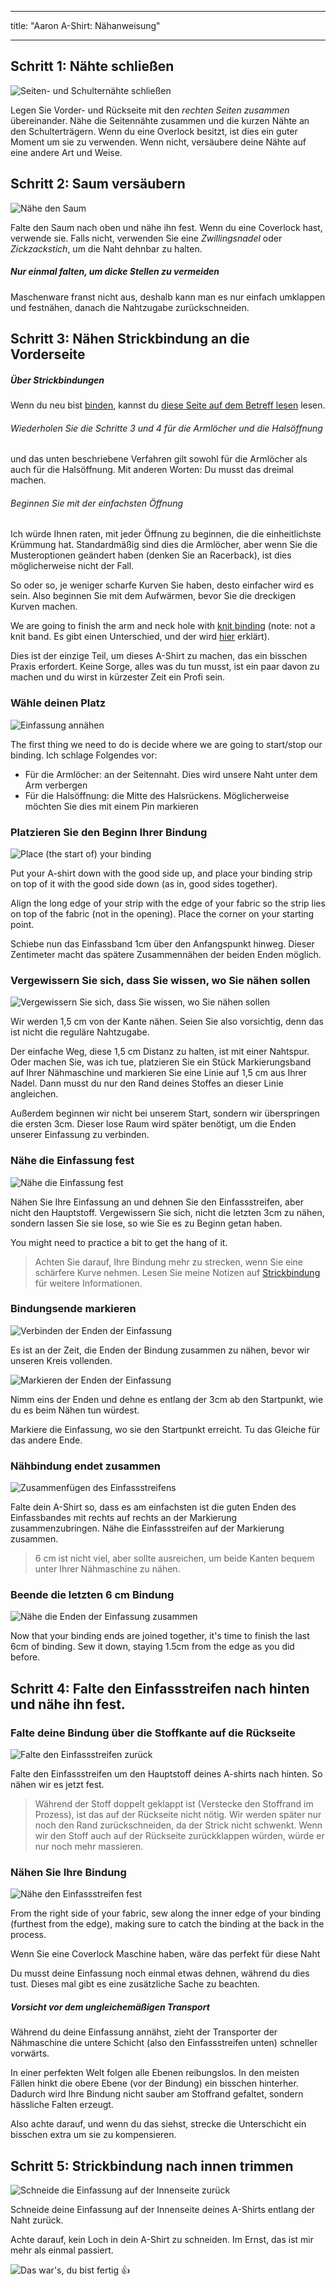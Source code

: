 - - -
title: "Aaron A-Shirt: Nähanweisung"
- - -

## Schritt 1: Nähte schließen

![Seiten- und Schulternähte schließen](step01.png)

Legen Sie Vorder- und Rückseite mit den _rechten Seiten zusammen_ übereinander. Nähe die Seitennähte zusammen und die kurzen Nähte an den Schulterträgern. Wenn du eine Overlock besitzt, ist dies ein guter Moment um sie zu verwenden. Wenn nicht, versäubere deine Nähte auf eine andere Art und Weise.

## Schritt 2: Saum versäubern

![Nähe den Saum](step02.png)

Falte den Saum nach oben und nähe ihn fest. Wenn du eine Coverlock hast, verwende sie. Falls nicht, verwenden Sie eine _Zwillingsnadel_ oder _Zickzackstich_, um die Naht dehnbar zu halten.

<Note>

##### Nur einmal falten, um dicke Stellen zu vermeiden

Maschenware franst nicht aus, deshalb kann man es nur einfach umklappen und festnähen, danach die Nahtzugabe zurückschneiden.

</Note>

## Schritt 3: Nähen Strickbindung an die Vorderseite

<Note>

##### Über Strickbindungen

Wenn du neu bist [binden](/docs/sewing/knit-binding), kannst du [diese Seite auf dem Betreff lesen](/docs/sewing/knit-binding) lesen.

###### Wiederholen Sie die Schritte 3 und 4 für die Armlöcher und die Halsöffnung

und das unten beschriebene Verfahren gilt sowohl für die Armlöcher als auch für die Halsöffnung. Mit anderen Worten: Du musst das dreimal machen.

###### Beginnen Sie mit der einfachsten Öffnung

Ich würde Ihnen raten, mit jeder Öffnung zu beginnen, die die einheitlichste Krümmung hat. Standardmäßig sind dies die Armlöcher, aber wenn Sie die Musteroptionen geändert haben (denken Sie an Racerback), ist dies möglicherweise nicht der Fall.

So oder so, je weniger scharfe Kurven Sie haben, desto einfacher wird es sein. Also beginnen Sie mit dem Aufwärmen, bevor Sie die dreckigen Kurven machen.

</Note>

We are going to finish the arm and neck hole with [knit binding](/docs/sewing/knit-binding) (note: not a knit band. Es gibt einen Unterschied, und der wird [hier](/docs/sewing/knit-binding) erklärt).

<Note>

Dies ist der einzige Teil, um dieses A-Shirt zu machen, das ein bisschen Praxis erfordert. Keine Sorge, alles was du tun musst, ist ein paar davon zu machen und du wirst in kürzester Zeit ein Profi sein.

</Note>

### Wähle deinen Platz

![Einfassung annähen](step03a.png)

The first thing we need to do is decide where we are going to start/stop our binding. Ich schlage Folgendes vor:

- Für die Armlöcher: an der Seitennaht. Dies wird unsere Naht unter dem Arm verbergen
- Für die Halsöffnung: die Mitte des Halsrückens. Möglicherweise möchten Sie dies mit einem Pin markieren

### Platzieren Sie den Beginn Ihrer Bindung

![Place (the start of) your binding](step03b.png)

Put your A-shirt down with the good side up, and place your binding strip on top of it with the good side down (as in, good sides together).

Align the long edge of your strip with the edge of your fabric so the strip lies on top of the fabric (not in the opening). Place the corner on your starting point.

Schiebe nun das Einfassband 1cm über den Anfangspunkt hinweg. Dieser Zentimeter macht das spätere Zusammennähen der beiden Enden möglich.

### Vergewissern Sie sich, dass Sie wissen, wo Sie nähen sollen

![Vergewissern Sie sich, dass Sie wissen, wo Sie nähen sollen](step03c.png)

Wir werden 1,5 cm von der Kante nähen. Seien Sie also vorsichtig, denn das ist nicht die reguläre Nahtzugabe.

<Tip>

Der einfache Weg, diese 1,5 cm Distanz zu halten, ist mit einer Nahtspur.
Oder machen Sie, was ich tue, platzieren Sie ein Stück Markierungsband auf Ihrer Nähmaschine und markieren Sie eine Linie auf 1,5 cm aus Ihrer Nadel.
Dann musst du nur den Rand deines Stoffes an dieser Linie angleichen.

</Tip>

Außerdem beginnen wir nicht bei unserem Start, sondern wir überspringen die ersten 3cm. Dieser lose Raum wird später benötigt, um die Enden unserer Einfassung zu verbinden.

### Nähe die Einfassung fest

![Nähe die Einfassung fest](step03d.png)

Nähen Sie Ihre Einfassung an und dehnen Sie den Einfassstreifen, aber nicht den Hauptstoff. Vergewissern Sie sich, nicht die letzten 3cm zu nähen, sondern lassen Sie sie lose, so wie Sie es zu Beginn getan haben.

You might need to practice a bit to get the hang of it.

> Achten Sie darauf, Ihre Bindung mehr zu strecken, wenn Sie eine schärfere Kurve nehmen. Lesen Sie meine Notizen auf [Strickbindung](/docs/sewing/knit-binding) für weitere Informationen.

### Bindungsende markieren

![Verbinden der Enden der Einfassung](step03e.png)

Es ist an der Zeit, die Enden der Bindung zusammen zu nähen, bevor wir unseren Kreis vollenden.

![Markieren der Enden der Einfassung](step03f.png)

Nimm eins der Enden und dehne es entlang der 3cm ab den Startpunkt, wie du es beim Nähen tun würdest.

Markiere die Einfassung, wo sie den Startpunkt erreicht. Tu das Gleiche für das andere Ende.

### Nähbindung endet zusammen

![Zusammenfügen des Einfassstreifens](step03g.png)

Falte dein A-Shirt so, dass es am einfachsten ist die guten Enden des Einfassbandes mit rechts auf rechts an der Markierung zusammenzubringen. Nähe die Einfassstreifen auf der Markierung zusammen.

> 6 cm ist nicht viel, aber sollte ausreichen, um beide Kanten bequem unter Ihrer Nähmaschine zu nähen.

### Beende die letzten 6 cm Bindung

![Nähe die Enden der Einfassung zusammen](step03h.png)

Now that your binding ends are joined together, it's time to finish the last 6cm of binding. Sew it down, staying 1.5cm from the edge as you did before.

## Schritt 4: Falte den Einfassstreifen nach hinten und nähe ihn fest.

### Falte deine Bindung über die Stoffkante auf die Rückseite

![Falte den Einfassstreifen zurück](step04a.png)

Falte den Einfassstreifen um den Hauptstoff deines A-shirts nach hinten. So nähen wir es jetzt fest.

> Während der Stoff doppelt geklappt ist (Verstecke den Stoffrand im Prozess), ist das auf der Rückseite nicht nötig. Wir werden später nur noch den Rand zurückschneiden, da der Strick nicht schwenkt. Wenn wir den Stoff auch auf der Rückseite zurückklappen würden, würde er nur noch mehr massieren.

### Nähen Sie Ihre Bindung

![Nähe den Einfassstreifen fest](step04b.png)

From the right side of your fabric, sew along the inner edge of your binding (furthest from the edge), making sure to catch the binding at the back in the process.

<Note>

Wenn Sie eine Coverlock Maschine haben, wäre das perfekt für diese Naht

</Note>

Du musst deine Einfassung noch einmal etwas dehnen, während du dies tust. Dieses mal gibt es eine zusätzliche Sache zu beachten.

<Note>

##### Vorsicht vor dem ungleichemäßigen Transport

Während du deine Einfassung annähst, zieht der Transporter der Nähmaschine die untere Schicht (also den Einfassstreifen unten) schneller vorwärts.

In einer perfekten Welt folgen alle Ebenen reibungslos.
In den meisten Fällen hinkt die obere Ebene (vor der Bindung) ein bisschen hinterher.
Dadurch wird Ihre Bindung nicht sauber am Stoffrand gefaltet, sondern hässliche Falten erzeugt.

Also achte darauf, und wenn du das siehst, strecke die Unterschicht ein bisschen extra um sie zu kompensieren.

</Note>

## Schritt 5: Strickbindung nach innen trimmen

![Schneide die Einfassung auf der Innenseite zurück](step05.png)

Schneide deine Einfassung auf der Innenseite deines A-Shirts entlang der Naht zurück.

<Note>

Achte darauf, kein Loch in dein A-Shirt zu schneiden. Im Ernst, das ist mir mehr als einmal passiert.

</Note>

![Das war's, du bist fertig 👍](finished.gif)
